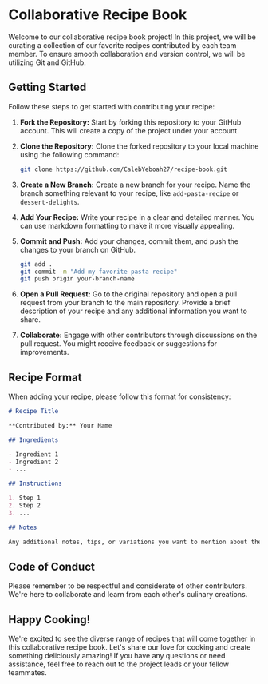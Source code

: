 # Collaborative Recipe Book

Welcome to our collaborative recipe book project! In this project, we will be curating a collection of our favorite recipes contributed by each team member. To ensure smooth collaboration and version control, we will be utilizing Git and GitHub.

## Getting Started

Follow these steps to get started with contributing your recipe:

1. **Fork the Repository:** Start by forking this repository to your GitHub account. This will create a copy of the project under your account.

2. **Clone the Repository:** Clone the forked repository to your local machine using the following command:
   ```bash
   git clone https://github.com/CalebYeboah27/recipe-book.git
   ```

3. **Create a New Branch:** Create a new branch for your recipe. Name the branch something relevant to your recipe, like `add-pasta-recipe` or `dessert-delights`.

4. **Add Your Recipe:** Write your recipe in a clear and detailed manner. You can use markdown formatting to make it more visually appealing.

5. **Commit and Push:** Add your changes, commit them, and push the changes to your branch on GitHub.
   ```bash
   git add .
   git commit -m "Add my favorite pasta recipe"
   git push origin your-branch-name
   ```

6. **Open a Pull Request:** Go to the original repository and open a pull request from your branch to the main repository. Provide a brief description of your recipe and any additional information you want to share.

7. **Collaborate:** Engage with other contributors through discussions on the pull request. You might receive feedback or suggestions for improvements.

## Recipe Format

When adding your recipe, please follow this format for consistency:

```markdown
# Recipe Title

**Contributed by:** Your Name

## Ingredients

- Ingredient 1
- Ingredient 2
- ...

## Instructions

1. Step 1
2. Step 2
3. ...

## Notes

Any additional notes, tips, or variations you want to mention about the recipe.
```

## Code of Conduct

Please remember to be respectful and considerate of other contributors. We're here to collaborate and learn from each other's culinary creations.

## Happy Cooking!

We're excited to see the diverse range of recipes that will come together in this collaborative recipe book. Let's share our love for cooking and create something deliciously amazing! If you have any questions or need assistance, feel free to reach out to the project leads or your fellow teammates.